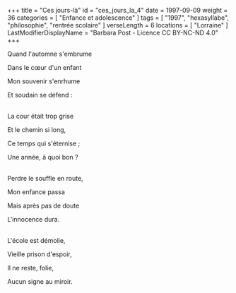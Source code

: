 +++
title = "Ces jours-là"
id = "ces_jours_la_4"
date = 1997-09-09
weight = 36
categories = [ "Enfance et adolescence" ]
tags = [ "1997", "hexasyllabe", "philosophie", "rentrée scolaire" ]
verseLength = 6
locations = [ "Lorraine" ]
LastModifierDisplayName = "Barbara Post - Licence CC BY-NC-ND 4.0"
+++

Quand l'automne s'embrume

Dans le cœur d'un enfant

Mon souvenir s'enrhume

Et soudain se défend :

 \
La cour était trop grise

Et le chemin si long,

Ce temps qui s'éternise ;

Une année, à quoi bon ?

 \
Perdre le souffle en route,

Mon enfance passa

Mais après pas de doute

L'innocence dura.

 \
L'école est démolie,

Vieille prison d'espoir,

Il ne reste, folie,

Aucun signe au miroir.
